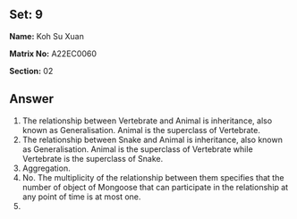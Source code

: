 ## Set: 9

**Name:** Koh Su Xuan

**Matrix No:** A22EC0060

**Section:** 02

## Answer
1. The relationship between Vertebrate and Animal is inheritance, also known as Generalisation. Animal is the superclass of Vertebrate.
2. The relationship between Snake and Animal is inheritance, also known as Generalisation. Animal is the superclass of Vertebrate while Vertebrate is the superclass of Snake.
3. Aggregation.
4. No. The multiplicity of the relationship between them specifies that the number of object of Mongoose that can participate in the relationship at any point of time is at most one.
5.